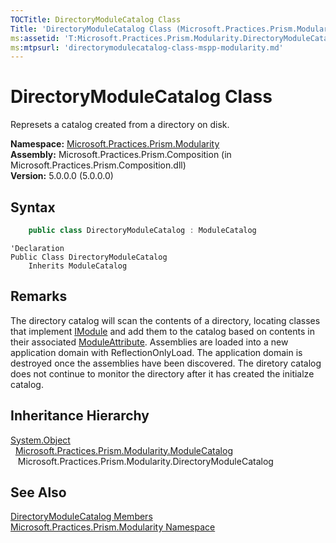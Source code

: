 ```yaml
---
TOCTitle: DirectoryModuleCatalog Class
Title: 'DirectoryModuleCatalog Class (Microsoft.Practices.Prism.Modularity)'
ms:assetid: 'T:Microsoft.Practices.Prism.Modularity.DirectoryModuleCatalog'
ms:mtpsurl: 'directorymodulecatalog-class-mspp-modularity.md'
---
```



# DirectoryModuleCatalog Class

Represets a catalog created from a directory on disk.

**Namespace:** [Microsoft.Practices.Prism.Modularity](/patterns-practices/reference/mspp-modularity-namespace)<br/>
**Assembly:** Microsoft.Practices.Prism.Composition (in Microsoft.Practices.Prism.Composition.dll)<br/>
**Version:** 5.0.0.0 (5.0.0.0)

## Syntax

```C#
    public class DirectoryModuleCatalog : ModuleCatalog
```

```VB
'Declaration
Public Class DirectoryModuleCatalog
	Inherits ModuleCatalog
```

## Remarks

 The directory catalog will scan the contents of a directory, locating classes that implement [IModule](/patterns-practices/reference/imodule-interface-mspp-modularity) and add them to the catalog based on contents in their associated [ModuleAttribute](/patterns-practices/reference/moduleattribute-class-mspp-modularity). Assemblies are loaded into a new application domain with ReflectionOnlyLoad. The application domain is destroyed once the assemblies have been discovered. The diretory catalog does not continue to monitor the directory after it has created the initialze catalog.

## Inheritance Hierarchy

[System.Object](http://msdn.microsoft.com/en-us/library/e5kfa45b)<br/>
&nbsp;&nbsp;[Microsoft.Practices.Prism.Modularity.ModuleCatalog](/patterns-practices/reference/modulecatalog-class-mspp-modularity)<br/>
&nbsp;&nbsp;&nbsp;Microsoft.Practices.Prism.Modularity.DirectoryModuleCatalog

## See Also

[DirectoryModuleCatalog Members](/patterns-practices/reference/directorymodulecatalog-members-mspp-modularity)<br/>
[Microsoft.Practices.Prism.Modularity Namespace](/patterns-practices/reference/mspp-modularity-namespace)<br/>